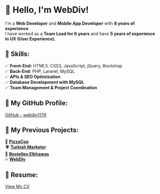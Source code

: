 # 👋 Hello, I'm WebDiv!  
I'm a **Web Developer** and **Mobile App Developer** with **8 years of experience**.  
I have worked as a **Team Lead for 6 years** and have **5 years of experience in UX (User Experience)**.  

## 🚀 Skills:
✅ **Front-End:** HTML5, CSS3, JavaScript, jQuery, Bootstrap  
✅ **Back-End:** PHP, Laravel, MySQL  
✅ **APIs & SEO Optimization**  
✅ **Database Development with MySQL**  
✅ **Team Management & Project Coordination**  

## 🔗 My GitHub Profile:
[GitHub - webdiv1179](https://github.com/webdiv1179)  

## 🌟 My Previous Projects:
🍕 [**PizzaCoo**](https://pizzacoo.net/)  
🌍 [**Turkish Marketer**](https://turkishmarketer.com/)  
🛒 [**Bestellen Elkhawas**](http://bestellen.elkhawas.de/)  
🔥 [**WebDiv**](https://webdiv.net/)  

## 📄 Resume:
[View My CV](https://gazainsan.github.io/mcv.com/?fullname=asdas&email=sadasd%40gmail.com&message=asdasd#)  
